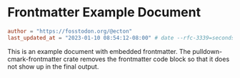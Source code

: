 # Frontmatter Example Document

```toml
author = "https://fosstodon.org/@ecton"
last_updated_at = "2023-01-10 08:54:12-08:00" # date --rfc-3339=seconds
```

This is an example document with embedded frontmatter. The
pulldown-cmark-frontmatter crate removes the frontmatter code block so that it
does not show up in the final output.
